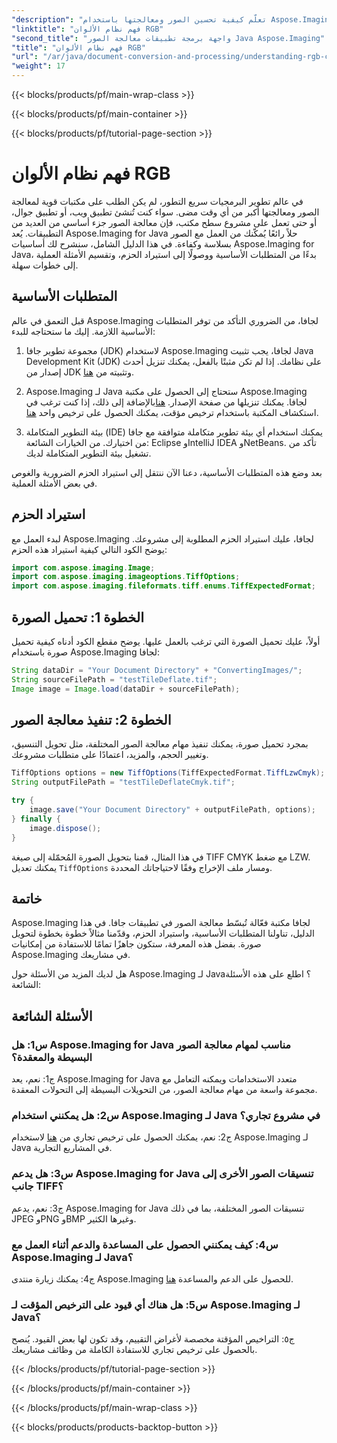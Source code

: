 ```yaml
---
"description": "تعلّم كيفية تحسين الصور ومعالجتها باستخدام Aspose.Imaging لجافا. ابدأ بدليلنا المفصل خطوة بخطوة."
"linktitle": "فهم نظام الألوان RGB"
"second_title": "واجهة برمجة تطبيقات معالجة الصور Java Aspose.Imaging"
"title": "فهم نظام الألوان RGB"
"url": "/ar/java/document-conversion-and-processing/understanding-rgb-color-system/"
"weight": 17
---
```


{{< blocks/products/pf/main-wrap-class >}}

{{< blocks/products/pf/main-container >}}

{{< blocks/products/pf/tutorial-page-section >}}

# فهم نظام الألوان RGB

في عالم تطوير البرمجيات سريع التطور، لم يكن الطلب على مكتبات قوية لمعالجة الصور ومعالجتها أكبر من أي وقت مضى. سواء كنت تُنشئ تطبيق ويب، أو تطبيق جوال، أو حتى تعمل على مشروع سطح مكتب، فإن معالجة الصور جزء أساسي من العديد من التطبيقات. يُعد Aspose.Imaging for Java حلاً رائعًا يُمكّنك من العمل مع الصور بسلاسة وكفاءة. في هذا الدليل الشامل، سنشرح لك أساسيات Aspose.Imaging for Java، بدءًا من المتطلبات الأساسية ووصولًا إلى استيراد الحزم، وتقسيم الأمثلة العملية إلى خطوات سهلة.

## المتطلبات الأساسية

قبل التعمق في عالم Aspose.Imaging لجافا، من الضروري التأكد من توفر المتطلبات الأساسية اللازمة. إليك ما ستحتاجه للبدء:

1. مجموعة تطوير جافا (JDK)
لاستخدام Aspose.Imaging لجافا، يجب تثبيت Java Development Kit (JDK) على نظامك. إذا لم تكن مثبتًا بالفعل، يمكنك تنزيل أحدث إصدار من JDK وتثبيته من [هنا](https://www.oracle.com/java/technologies/javase-downloads).

2. Aspose.Imaging لـ Java
ستحتاج إلى الحصول على مكتبة Aspose.Imaging لجافا. يمكنك تنزيلها من صفحة الإصدار. [هنا](https://releases.aspose.com/imaging/java/)بالإضافة إلى ذلك، إذا كنت ترغب في استكشاف المكتبة باستخدام ترخيص مؤقت، يمكنك الحصول على ترخيص واحد [هنا](https://purchase.aspose.com/temporary-license/).

3. بيئة التطوير المتكاملة (IDE)
يمكنك استخدام أي بيئة تطوير متكاملة متوافقة مع جافا من اختيارك. من الخيارات الشائعة: Eclipse وIntelliJ IDEA وNetBeans. تأكد من تشغيل بيئة التطوير المتكاملة لديك.

بعد وضع هذه المتطلبات الأساسية، دعنا الآن ننتقل إلى استيراد الحزم الضرورية والغوص في بعض الأمثلة العملية.

## استيراد الحزم

لبدء العمل مع Aspose.Imaging لجافا، عليك استيراد الحزم المطلوبة إلى مشروعك. يوضح الكود التالي كيفية استيراد هذه الحزم:

```java
import com.aspose.imaging.Image;
import com.aspose.imaging.imageoptions.TiffOptions;
import com.aspose.imaging.fileformats.tiff.enums.TiffExpectedFormat;
```

## الخطوة 1: تحميل الصورة

أولاً، عليك تحميل الصورة التي ترغب بالعمل عليها. يوضح مقطع الكود أدناه كيفية تحميل صورة باستخدام Aspose.Imaging لجافا:

```java
String dataDir = "Your Document Directory" + "ConvertingImages/";
String sourceFilePath = "testTileDeflate.tif";
Image image = Image.load(dataDir + sourceFilePath);
```

## الخطوة 2: تنفيذ معالجة الصور

بمجرد تحميل صورة، يمكنك تنفيذ مهام معالجة الصور المختلفة، مثل تحويل التنسيق، وتغيير الحجم، والمزيد، اعتمادًا على متطلبات مشروعك.

```java
TiffOptions options = new TiffOptions(TiffExpectedFormat.TiffLzwCmyk);
String outputFilePath = "testTileDeflateCmyk.tif";

try {
    image.save("Your Document Directory" + outputFilePath, options);
} finally {
    image.dispose();
}
```

في هذا المثال، قمنا بتحويل الصورة المُحمّلة إلى صيغة TIFF CMYK مع ضغط LZW. يمكنك تعديل `TiffOptions` ومسار ملف الإخراج وفقًا لاحتياجاتك المحددة.

## خاتمة

Aspose.Imaging لجافا مكتبة فعّالة تُبسّط معالجة الصور في تطبيقات جافا. في هذا الدليل، تناولنا المتطلبات الأساسية، واستيراد الحزم، وقدّمنا مثالاً خطوة بخطوة لتحويل صورة. بفضل هذه المعرفة، ستكون جاهزًا تمامًا للاستفادة من إمكانيات Aspose.Imaging في مشاريعك.

هل لديك المزيد من الأسئلة حول Aspose.Imaging لـ Java؟ اطلع على هذه الأسئلة الشائعة:

## الأسئلة الشائعة

### س1: هل Aspose.Imaging for Java مناسب لمهام معالجة الصور البسيطة والمعقدة؟

ج1: نعم، يعد Aspose.Imaging for Java متعدد الاستخدامات ويمكنه التعامل مع مجموعة واسعة من مهام معالجة الصور، من التحويلات البسيطة إلى التحولات المعقدة.

### س2: هل يمكنني استخدام Aspose.Imaging لـ Java في مشروع تجاري؟

ج2: نعم، يمكنك الحصول على ترخيص تجاري من [هنا](https://purchase.aspose.com/buy) لاستخدام Aspose.Imaging لـ Java في المشاريع التجارية.

### س3: هل يدعم Aspose.Imaging for Java تنسيقات الصور الأخرى إلى جانب TIFF؟

ج3: نعم، يدعم Aspose.Imaging for Java تنسيقات الصور المختلفة، بما في ذلك JPEG وPNG وBMP وغيرها الكثير.

### س4: كيف يمكنني الحصول على المساعدة والدعم أثناء العمل مع Aspose.Imaging لـ Java؟

ج4: يمكنك زيارة منتدى Aspose.Imaging للحصول على الدعم والمساعدة [هنا](https://forum.aspose.com/).

### س5: هل هناك أي قيود على الترخيص المؤقت لـ Aspose.Imaging لـ Java؟

ج٥: التراخيص المؤقتة مخصصة لأغراض التقييم، وقد تكون لها بعض القيود. يُنصح بالحصول على ترخيص تجاري للاستفادة الكاملة من وظائف مشاريعك.

{{< /blocks/products/pf/tutorial-page-section >}}

{{< /blocks/products/pf/main-container >}}

{{< /blocks/products/pf/main-wrap-class >}}

{{< blocks/products/products-backtop-button >}}